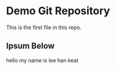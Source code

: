# Demo Git Repository

This is the first file in this repo.

## Ipsum Below

hello my name is lee han keat